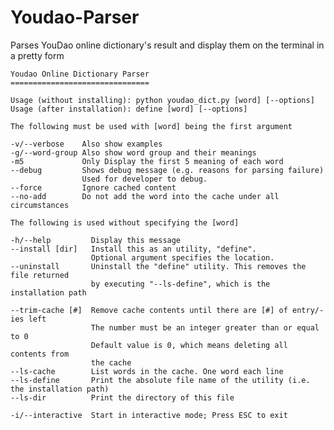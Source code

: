 # Youdao-Parser
Parses YouDao online dictionary's result and display them on the terminal in a pretty form

    Youdao Online Dictionary Parser
    ===============================

    Usage (without installing): python youdao_dict.py [word] [--options]
    Usage (after installation): define [word] [--options]

    The following must be used with [word] being the first argument

    -v/--verbose    Also show examples
    -g/--word-group Also show word group and their meanings
    -m5             Only Display the first 5 meaning of each word
    --debug         Shows debug message (e.g. reasons for parsing failure)
                    Used for developer to debug.
    --force         Ignore cached content
    --no-add        Do not add the word into the cache under all circumstances

    The following is used without specifying the [word]

    -h/--help         Display this message
    --install [dir]   Install this as an utility, "define". 
                      Optional argument specifies the location. 
    --uninstall       Uninstall the "define" utility. This removes the file returned
                      by executing "--ls-define", which is the installation path

    --trim-cache [#]  Remove cache contents until there are [#] of entry/-ies left
                      The number must be an integer greater than or equal to 0
                      Default value is 0, which means deleting all contents from 
                      the cache
    --ls-cache        List words in the cache. One word each line
    --ls-define       Print the absolute file name of the utility (i.e. the installation path)
    --ls-dir          Print the directory of this file

    -i/--interactive  Start in interactive mode; Press ESC to exit
